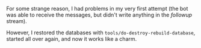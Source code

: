 For some strange reason, I had problems in my very first attempt (the bot was able to receive the messages, but didn't write anything in the *followup* stream).

However, I restored the databases with `tools/do-destroy-rebuild-database`, started all over again, and now it works like a charm.
